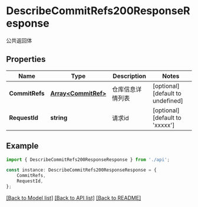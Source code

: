 # DescribeCommitRefs200ResponseResponse

公共返回体

## Properties

Name | Type | Description | Notes
------------ | ------------- | ------------- | -------------
**CommitRefs** | [**Array&lt;CommitRef&gt;**](CommitRef.md) | 仓库信息详情列表 | [optional] [default to undefined]
**RequestId** | **string** | 请求id | [optional] [default to 'xxxxx']

## Example

```typescript
import { DescribeCommitRefs200ResponseResponse } from './api';

const instance: DescribeCommitRefs200ResponseResponse = {
    CommitRefs,
    RequestId,
};
```

[[Back to Model list]](../README.md#documentation-for-models) [[Back to API list]](../README.md#documentation-for-api-endpoints) [[Back to README]](../README.md)
